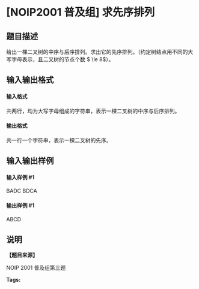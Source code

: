 
# [NOIP2001 普及组] 求先序排列
## 题目描述
给出一棵二叉树的中序与后序排列。求出它的先序排列。（约定树结点用不同的大写字母表示，且二叉树的节点个数 $ \le 8$）。

## 输入输出格式
#### 输入格式

共两行，均为大写字母组成的字符串，表示一棵二叉树的中序与后序排列。

#### 输出格式

共一行一个字符串，表示一棵二叉树的先序。

## 输入输出样例
#### 输入样例 #1
BADC
BDCA

#### 输出样例 #1
ABCD

## 说明
**【题目来源】**

NOIP 2001 普及组第三题


**Tags:** 